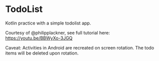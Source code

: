 # TodoList

Kotlin practice with a simple todolist app.

Courtesy of @philipplackner, see full tutorial here: https://youtu.be/BBWyXo-3JGQ

Caveat: Activities in Android are recreated on screen rotation. The todo items will be deleted upon rotation.
